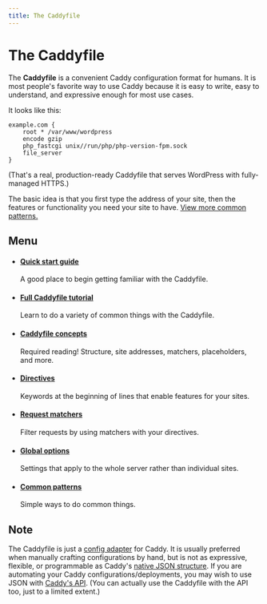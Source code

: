 ```yaml
---
title: The Caddyfile
---
```


# The Caddyfile

The **Caddyfile** is a convenient Caddy configuration format for humans. It is most people's favorite way to use Caddy because it is easy to write, easy to understand, and expressive enough for most use cases.

It looks like this:

```caddy
example.com {
	root * /var/www/wordpress
	encode gzip
	php_fastcgi unix//run/php/php-version-fpm.sock
	file_server
}
```

(That's a real, production-ready Caddyfile that serves WordPress with fully-managed HTTPS.)

The basic idea is that you first type the address of your site, then the features or functionality you need your site to have. [View more common patterns.](/docs/caddyfile/patterns)

## Menu

- #### [Quick start guide](/docs/quick-starts/caddyfile)
  A good place to begin getting familiar with the Caddyfile.
- #### [Full Caddyfile tutorial](/docs/caddyfile-tutorial)
  Learn to do a variety of common things with the Caddyfile.
- #### [Caddyfile concepts](/docs/caddyfile/concepts)
  Required reading! Structure, site addresses, matchers, placeholders, and more.
- #### [Directives](/docs/caddyfile/directives)
  Keywords at the beginning of lines that enable features for your sites.
- #### [Request matchers](/docs/caddyfile/matchers)
  Filter requests by using matchers with your directives.
- #### [Global options](/docs/caddyfile/options)
  Settings that apply to the whole server rather than individual sites.
- #### [Common patterns](/docs/caddyfile/patterns)
  Simple ways to do common things.
<!-- - #### [Caddyfile specification](/docs/caddyfile/spec) TODO: Finish this -->


## Note

The Caddyfile is just a [config adapter](/docs/config-adapters) for Caddy. It is usually preferred when manually crafting configurations by hand, but is not as expressive, flexible, or programmable as Caddy's [native JSON structure](/docs/json/). If you are automating your Caddy configurations/deployments, you may wish to use JSON with [Caddy's API](/docs/api). (You can actually use the Caddyfile with the API too, just to a limited extent.)
